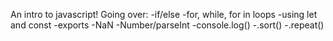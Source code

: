 An intro to javascript!
Going over:
-if/else
-for, while, for in loops
-using let and const
-exports
-NaN
-Number/parseInt
-console.log()
-.sort()
-.repeat()